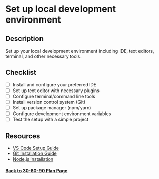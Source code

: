 # Set up local development environment

## Description

Set up your local development environment including IDE, text editors, terminal, and other necessary tools.

## Checklist

- [ ] Install and configure your preferred IDE
- [ ] Set up text editor with necessary plugins
- [ ] Configure terminal/command line tools
- [ ] Install version control system (Git)
- [ ] Set up package manager (npm/yarn)
- [ ] Configure development environment variables
- [ ] Test the setup with a simple project

## Resources

- [VS Code Setup Guide](https://code.visualstudio.com/docs/setup/setup-overview)
- [Git Installation Guide](https://git-scm.com/book/en/v2/Getting-Started-Installing-Git)
- [Node.js Installation](https://nodejs.org/en/download/)

#### [Back to 30-60-90 Plan Page](../README.md)
